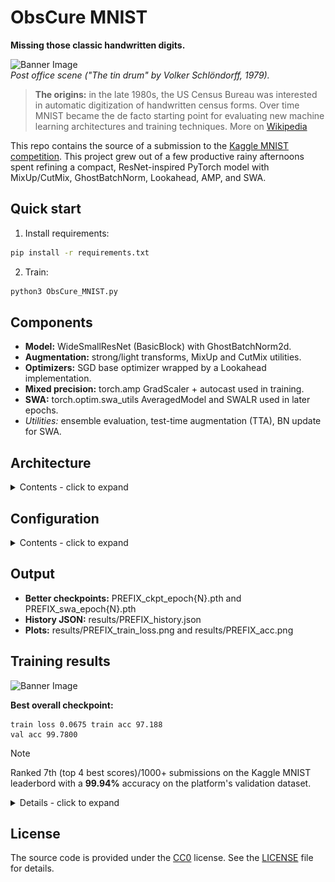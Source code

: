 # ObsCure MNIST
**Missing those classic handwritten digits.**

![Banner Image](<img/tin_drum.png> "a post office scene. MNIST was designed to tackle the challenge of the digitization of handwritten digits number.")
<br>*Post office scene ("The tin drum" by Volker Schlöndorff, 1979).*

>**The origins:** in the late 1980s, the US Census Bureau was interested in automatic digitization of handwritten census forms. Over time MNIST became the de facto starting point for evaluating new machine learning architectures and training techniques. More on [Wikipedia](https://en.wikipedia.org/wiki/MNIST)

This repo contains the source of a submission to the [Kaggle MNIST competition](https://www.kaggle.com/competitions/digit-recognizer). This project grew out of a few productive rainy afternoons spent refining a compact, ResNet-inspired PyTorch model with MixUp/CutMix, GhostBatchNorm, Lookahead, AMP, and SWA.

## Quick start

1. Install requirements:

```bash
pip install -r requirements.txt
```

2. Train:

```bash
python3 ObsCure_MNIST.py
```

## Components

- **Model:** WideSmallResNet (BasicBlock) with GhostBatchNorm2d.
- **Augmentation:** strong/light transforms, MixUp and CutMix utilities.
- **Optimizers:** SGD base optimizer wrapped by a Lookahead implementation.
- **Mixed precision:** torch.amp GradScaler + autocast used in training.
- **SWA:** torch.optim.swa_utils AveragedModel and SWALR used in later epochs.
- *Utilities:* ensemble evaluation, test-time augmentation (TTA), BN update for SWA.

## Architecture

<details>
<summary>Contents - click to expand</summary>

![Banner Image](</img/model_graph.png> "ObsCure_MNIST model architecture.")

</details>

## Configuration

<details>
<summary>Contents - click to expand</summary>

| Parameter | Value | Purpose / Explanation |
|---|---:|---|
| **DEVICE** | torch.device("cuda" if torch.cuda.is_available() else "cpu") | Specifies where tensors and model run: GPU if available, otherwise CPU. |
| **SEED** | 42 | Random seed for reproducibility (controls RNG for torch, numpy, etc.). |
| **BATCH_SIZE** | 256 | Number of samples per training batch. Larger batches speed throughput but use more memory. |
| **GHOST_BATCH** | 32 | Mini-batch size used inside Ghost Batch Normalization to simulate smaller-batch statistics within a large BATCH_SIZE. |
| **GHOST_BN_UPDATE_BATCH** | 512 | Batch size used when updating Ghost BatchNorm running statistics (e.g., a larger aggregate used for more stable updates). |
| **NUM_CLASSES** | 10 | Number of target classes (MNIST digits 0–9). |
| **INITIAL_EPOCHS** | 2 | Initial phase epochs (e.g., warmup or base training). |
| **EXTRA_EPOCHS** | 2 | Additional training epochs (e.g., fine-tuning or further training). |
| **TOTAL_EPOCHS** | INITIAL_EPOCHS + EXTRA_EPOCHS (4) | Total number of training epochs. |
| **RESUME** | False | Whether to resume training from a checkpoint. |
| **CHECKPOINT_PATH** | "checkpoint_epoch100.pth" | Path to checkpoint file to load when RESUME is True. |
| **MIXPROB** | 0.102 | Overall probability of applying a mix augmentation (mixup or cutmix) to a batch. |
| **MIXUP_ALPHA** | 0.091 | Alpha parameter for Beta distribution when sampling mixup interpolation coefficient. |
| **CUTMIX_BETA** | 0.35 | Beta parameter for Beta distribution when sampling cutmix area ratios. |
| **USE_CUTMIX_PROB** | 0.8 | Given that a mix augmentation is applied, probability of choosing CutMix vs MixUp (0.8 → 80% CutMix, 20% MixUp). |
| **FINAL_FRAC** | 0.25 | Fraction of training near the end for special schedules/behavior (commonly final LR fraction or final epochs fraction for SWA). |
| **SWA_START** | int(TOTAL_EPOCHS * 0.80) → 3 | Epoch to start Stochastic Weight Averaging (SWA). With TOTAL_EPOCHS=4, SWA starts at epoch 3. |
| **BASE_LR** | 0.01 | Base learning rate for optimizer/scheduler. |
| **RESUME_LR** | 5e-4 | Learning rate to use when resuming training from checkpoint. |
| **ETA_MIN** | 1e-6 | Minimum learning rate for cosine/annealing schedulers. |
| **MOMENTUM** | 0.9 | Momentum term for SGD optimizer. |
| **WEIGHT_DECAY** | 1.8e-5 | L2 regularization coefficient applied to weights. |
| **TTA_RUNS** | 5 | Number of Test Time Augmentation runs to average predictions for evaluation. |
| **SAVE_PREFIX** | f"mnist_seed{SEED}" → "mnist_seed42" | Prefix used when saving models/checkpoints/outputs. |
| **NUM_WORKERS** | 4 | Number of subprocesses for data loading (DataLoader num_workers). |

> Hyperparameter optimization achieved with [Optuna](optuna.org).

</details>

## Output

- **Better checkpoints:** PREFIX_ckpt_epoch{N}.pth and PREFIX_swa_epoch{N}.pth
- **History JSON:** results/PREFIX_history.json
- **Plots:** results/PREFIX_train_loss.png and results/PREFIX_acc.png

## Training results

![Banner Image](</img/training.png> "training curves for ObsCure_MNIST.")

**Best overall checkpoint:**

```
train loss 0.0675 train acc 97.188
val acc 99.7800
```

>[!NOTE]
>Ranked 7th (top 4 best scores)/1000+ submissions on the Kaggle MNIST leaderbord with a **99.94%** accuracy on the platform's validation dataset.


<details>
<summary>Details - click to expand</summary>
  
  ![Kaggle expert Image](</img/kaggle_rank.png> "ObsCure_MNIST kaggle leaderboard.")
  
</details>

## License

The source code is provided under the [CC0](https://creativecommons.org/public-domain/cc0/) license. See the [LICENSE](/LICENSE) file for details.
